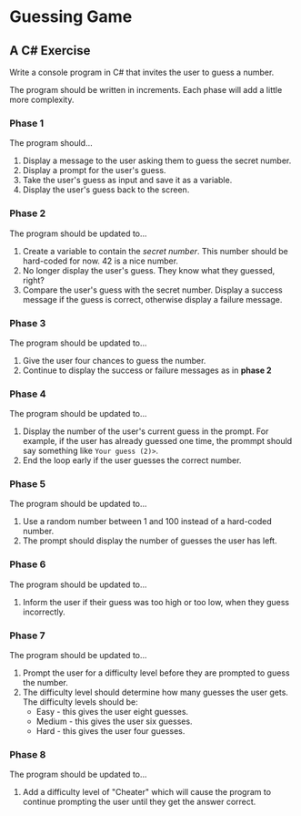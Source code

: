 # Guessing Game

## A C# Exercise

Write a console program in C# that invites the user to guess a number.

The program should be written in increments. Each phase will add a little more complexity.

### Phase 1

The program should...

1. Display a message to the user asking them to guess the secret number.
1. Display a prompt for the user's guess.
1. Take the user's guess as input and save it as a variable.
1. Display the user's guess back to the screen.

### Phase 2

The program should be updated to...

1. Create a variable to contain the _secret number_. This number should be hard-coded for now. 42 is a nice number.
1. No longer display the user's guess. They know what they guessed, right?
1. Compare the user's guess with the secret number. Display a success message if the guess is correct, otherwise display a failure message.

### Phase 3

The program should be updated to...

1. Give the user four chances to guess the number.
1. Continue to display the success or failure messages as in **phase 2**

### Phase 4

The program should be updated to...

1. Display the number of the user's current guess in the prompt.
   For example, if the user has already guessed one time, the prommpt should say something like `Your guess (2)>`.
1. End the loop early if the user guesses the correct number.

### Phase 5

The program should be updated to...

1. Use a random number between 1 and 100 instead of a hard-coded number.
1. The prompt should display the number of guesses the user has left.

### Phase 6

The program should be updated to...

1. Inform the user if their guess was too high or too low, when they guess incorrectly.

### Phase 7

The program should be updated to...

1. Prompt the user for a difficulty level before they are prompted to guess the number.
1. The difficulty level should determine how many guesses the user gets.
   The difficulty levels should be:
   - Easy - this gives the user eight guesses.
   - Medium - this gives the user six guesses.
   - Hard - this gives the user four guesses.

### Phase 8

The program should be updated to...

1. Add a difficulty level of "Cheater" which will cause the program to continue prompting the user until they get the answer correct.